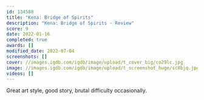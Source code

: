 ```yaml
---
id: 134588
title: "Kena: Bridge of Spirits"
description: "Kena: Bridge of Spirits - Review"
score: 9
date: 2022-01-16
completed: true
awards: []
modified_date: 2022-07-04
screenshots: []
cover: //images.igdb.com/igdb/image/upload/t_cover_big/co29lc.jpg
image: //images.igdb.com/igdb/image/upload/t_screenshot_huge/sc8bjq.jpg
videos: []
---
```

Great art style, good story, brutal difficulty occasionally.